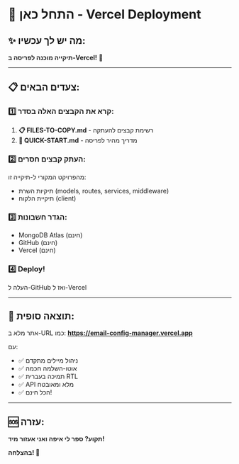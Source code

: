 # 🎉 התחל כאן - Vercel Deployment

## ✨ מה יש לך עכשיו:

**תיקייה מוכנה לפריסה ב-Vercel!** 🚀

---

## 📋 צעדים הבאים:

### 1️⃣ **קרא את הקבצים האלה בסדר:**
1. **📋 FILES-TO-COPY.md** - רשימת קבצים להעתקה
2. **🎯 QUICK-START.md** - מדריך מהיר לפריסה

### 2️⃣ **העתק קבצים חסרים:**
מהפרויקט המקורי ל-תיקייה זו:
- תיקיות השרת (models, routes, services, middleware)
- תיקיית הלקוח (client)

### 3️⃣ **הגדר חשבונות:**
- MongoDB Atlas (חינם)
- GitHub (חינם) 
- Vercel (חינם)

### 4️⃣ **Deploy!**
העלה ל-GitHub ואז ל-Vercel

---

## 🎯 תוצאה סופית:

אתר מלא ב-URL כמו:
**https://email-config-manager.vercel.app**

עם:
- ✅ ניהול מיילים מתקדם
- ✅ אוטו-השלמה חכמה  
- ✅ תמיכה בעברית RTL
- ✅ API מלא ומאובטח
- ✅ הכל חינם!

---

## 🆘 עזרה:

**תקוע? ספר לי איפה ואני אעזור מיד!**

**בהצלחה! 💪** 
